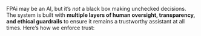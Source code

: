 FPAi may be an AI, but it’s _not_ a black box making unchecked decisions. The system is built with **multiple layers of human oversight, transparency, and ethical guardrails** to ensure it remains a trustworthy assistant at all times. Here’s how we enforce trust:
